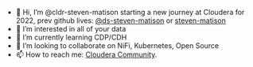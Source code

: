 - 👋 Hi, I’m @cldr-steven-matison starting a new journey at Cloudera for 2022, prev github lives: [@ds-steven-matison](https://github.com/ds-steven-matison) or [steven-matison](https://github.com/steven-matison)
- 👀 I’m interested in all of your data
- 🌱 I’m currently learning CDP/CDH
- 💞️ I’m looking to collaborate on NiFi, Kubernetes, Open Source
- 📫 How to reach me: [Cloudera Community](https://community.cloudera.com/t5/user/viewprofilepage/user-id/95503).

<!---
cldr-steven-matison/cldr-steven-matison is a ✨ special ✨ repository because its `README.md` (this file) appears on your GitHub profile.
You can click the Preview link to take a look at your changes.
--->
